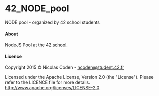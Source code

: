 42_NODE_pool
=====
NODE pool - organized by 42 school students

#### About
NodeJS Pool at the [42 school](http://42.fr).

#### Licence
Copyright 2015 © Nicolas Coden - <ncoden@student.42.fr>

Licensed under the Apache License, Version 2.0 (the "License").
Please refer to the LICENCE file for more details.
http://www.apache.org/licenses/LICENSE-2.0
